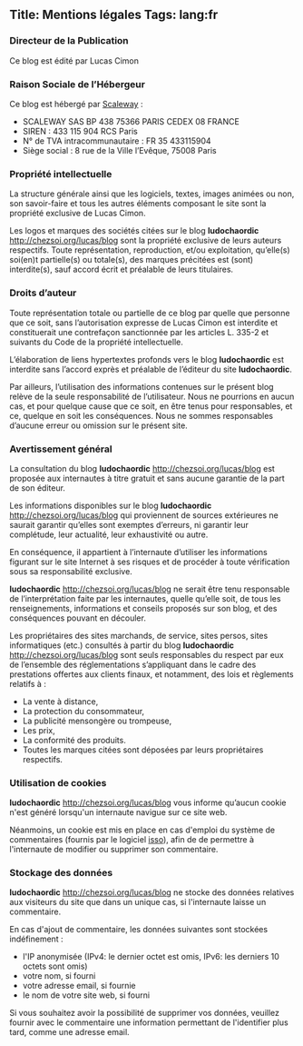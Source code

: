 Title: Mentions légales
Tags: lang:fr
---

### Directeur de la Publication
Ce blog est édité par Lucas Cimon

### Raison Sociale de l’Hébergeur
Ce blog est hébergé par [Scaleway](https://www.scaleway.com/fr/mentions-legales/) :

* SCALEWAY SAS BP 438 75366 PARIS CEDEX 08 FRANCE
* SIREN : 433 115 904 RCS Paris
* N° de TVA intracommunautaire : FR 35 433115904
* Siège social : 8 rue de la Ville l’Evêque, 75008 Paris

### Propriété intellectuelle
La structure générale ainsi que les logiciels, textes, images animées ou non, son savoir-faire et tous les autres éléments composant le site sont la propriété exclusive de Lucas Cimon.

Les logos et marques des sociétés citées sur le blog **ludochaordic** <http://chezsoi.org/lucas/blog> sont la propriété exclusive de leurs auteurs respectifs.
Toute représentation, reproduction, et/ou exploitation, qu’elle(s) soi(en)t partielle(s) ou totale(s), des marques précitées est (sont) interdite(s), sauf accord écrit et préalable de leurs titulaires.

### Droits d’auteur
Toute représentation totale ou partielle de ce blog par quelle que personne que ce soit, sans l’autorisation expresse de Lucas Cimon est interdite et constituerait une contrefaçon sanctionnée par les articles L. 335-2 et suivants du Code de la propriété intellectuelle.

L’élaboration de liens hypertextes profonds vers le blog **ludochaordic** est interdite sans l’accord exprès et préalable de l’éditeur du site **ludochaordic**.

Par ailleurs, l’utilisation des informations contenues sur le présent blog relève de la seule responsabilité de l’utilisateur. Nous ne pourrions en aucun cas, et pour quelque cause que ce soit, en être tenus pour responsables, et ce, quelque en soit les conséquences. Nous ne sommes responsables d’aucune erreur ou omission sur le présent site.

### Avertissement général
La consultation du blog **ludochaordic** <http://chezsoi.org/lucas/blog> est proposée aux internautes à titre gratuit et sans aucune garantie de la part de son éditeur.

Les informations disponibles sur le blog **ludochaordic** <http://chezsoi.org/lucas/blog> qui proviennent de sources extérieures ne saurait garantir qu’elles sont exemptes d’erreurs, ni garantir leur complétude, leur actualité, leur exhaustivité ou autre.

En conséquence, il appartient à l’internaute d’utiliser les informations figurant sur le site Internet à ses risques et de procéder à toute vérification sous sa responsabilité exclusive.

**ludochaordic** <http://chezsoi.org/lucas/blog> ne serait être tenu responsable de l’interprétation faite par les internautes, quelle qu’elle soit, de tous les renseignements, informations et conseils proposés sur son blog, et des conséquences pouvant en découler.

Les propriétaires des sites marchands, de service, sites persos, sites informatiques (etc.) consultés à partir du blog **ludochaordic** <http://chezsoi.org/lucas/blog> sont seuls responsables du respect par eux de l’ensemble des réglementations s’appliquant dans le cadre des prestations offertes aux clients finaux, et notamment, des lois et règlements relatifs à :

- La vente à distance,
- La protection du consommateur,
- La publicité mensongère ou trompeuse,
- Les prix,
- La conformité des produits.
- Toutes les marques citées sont déposées par leurs propriétaires respectifs.

### Utilisation de cookies

**ludochaordic** <http://chezsoi.org/lucas/blog> vous informe qu’aucun cookie n'est généré lorsqu'un internaute navigue sur ce site web.

Néanmoins, un cookie est mis en place en cas d'emploi du système de commentaires (fournis par le logiciel [isso](https://posativ.org/isso/)),
afin de de permettre à l'internaute de modifier ou supprimer son commentaire.

### Stockage des données

**ludochaordic** <http://chezsoi.org/lucas/blog> ne stocke des données relatives aux visiteurs du site que dans un unique cas,
si l'internaute laisse un commentaire.

En cas d'ajout de commentaire, les données suivantes sont stockées indéfinement :

- l'IP anonymisée (IPv4: le dernier octet est omis, IPv6: les derniers 10 octets sont omis)
- votre nom, si fourni
- votre adresse email, si fournie
- le nom de votre site web, si fourni

Si vous souhaitez avoir la possibilité de supprimer vos données, veuillez fournir avec le commentaire une information permettant de l'identifier plus tard, comme une adresse email.
